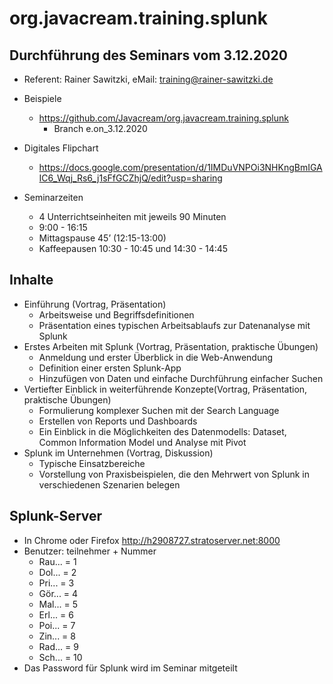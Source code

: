 # org.javacream.training.splunk

## Durchführung des Seminars vom 3.12.2020

* Referent: Rainer Sawitzki, eMail: training@rainer-sawitzki.de

* Beispiele
  * https://github.com/Javacream/org.javacream.training.splunk
    *  Branch e.on_3.12.2020
    
* Digitales Flipchart
  * https://docs.google.com/presentation/d/1IMDuVNPOi3NHKngBmIGAIC6_Wqj_Rs6_j1sFfGCZhjQ/edit?usp=sharing

* Seminarzeiten
  * 4 Unterrichtseinheiten mit jeweils 90 Minuten
  * 9:00 - 16:15
  * Mittagspause 45’ (12:15-13:00)
  * Kaffeepausen 10:30 - 10:45 und 14:30 - 14:45
  
## Inhalte
* Einführung (Vortrag, Präsentation)
  * Arbeitsweise und Begriffsdefinitionen
  * Präsentation eines typischen Arbeitsablaufs zur Datenanalyse mit Splunk
* Erstes Arbeiten mit Splunk (Vortrag, Präsentation, praktische Übungen)
  * Anmeldung und erster Überblick in die Web-Anwendung
  * Definition einer ersten Splunk-App
  * Hinzufügen von Daten und einfache Durchführung einfacher Suchen
* Vertiefter Einblick in weiterführende Konzepte(Vortrag, Präsentation, praktische Übungen)
  * Formulierung komplexer Suchen mit der Search Language
  * Erstellen von Reports und Dashboards
  * Ein Einblick in die Möglichkeiten des Datenmodells: Dataset, Common Information Model und Analyse mit Pivot
* Splunk im Unternehmen (Vortrag, Diskussion)
  * Typische Einsatzbereiche
  * Vorstellung von Praxisbeispielen, die den Mehrwert von Splunk in verschiedenen Szenarien belegen

## Splunk-Server

  * In Chrome oder Firefox http://h2908727.stratoserver.net:8000
  * Benutzer: teilnehmer + Nummer
    * Rau... = 1
    * Dol... = 2
    * Pri... = 3
    * Gör... = 4
    * Mal... = 5
    * Erl... = 6
    * Poi... = 7
    * Zin... = 8
    * Rad... = 9
    * Sch... = 10
  * Das Password für Splunk wird im Seminar mitgeteilt
  
